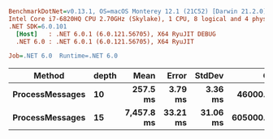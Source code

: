 ``` ini

BenchmarkDotNet=v0.13.1, OS=macOS Monterey 12.1 (21C52) [Darwin 21.2.0]
Intel Core i7-6820HQ CPU 2.70GHz (Skylake), 1 CPU, 8 logical and 4 physical cores
.NET SDK=6.0.101
  [Host]   : .NET 6.0.1 (6.0.121.56705), X64 RyuJIT DEBUG
  .NET 6.0 : .NET 6.0.1 (6.0.121.56705), X64 RyuJIT

Job=.NET 6.0  Runtime=.NET 6.0  

```
|          Method | depth |       Mean |    Error |   StdDev |       Gen 0 |       Gen 1 |      Gen 2 | Allocated |
|---------------- |------ |-----------:|---------:|---------:|------------:|------------:|-----------:|----------:|
| **ProcessMessages** |    **10** |   **257.5 ms** |  **3.79 ms** |  **3.36 ms** |  **46000.0000** |  **14000.0000** |  **2000.0000** |    **222 MB** |
| **ProcessMessages** |    **15** | **7,457.8 ms** | **33.21 ms** | **31.06 ms** | **605000.0000** | **196000.0000** | **96000.0000** |  **2,470 MB** |
